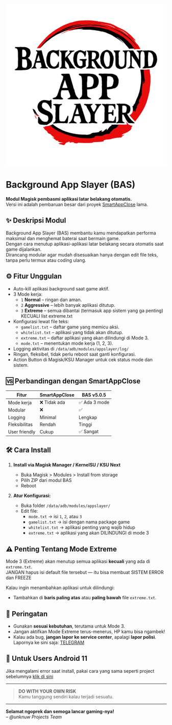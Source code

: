 ![Background-App-Slayer logo](./LOGO.png)

# Background App Slayer (BAS)

**Modul Magisk pembasmi aplikasi latar belakang otomatis.**  
Versi ini adalah pembaruan besar dari proyek [SmartAppClose](http://github.com/UNKNUW/SmartAppClose) lama.

## ✨ Deskripsi Modul

Background App Slayer (BAS) membantu kamu mendapatkan performa maksimal dan menghemat baterai saat bermain game.  
Dengan cara menutup aplikasi-aplikasi latar belakang secara otomatis saat game dijalankan.  
Dirancang modular agar mudah disesuaikan hanya dengan edit file teks, tanpa perlu termux atau coding ulang.

## ⚙️ Fitur Unggulan

- Auto-kill aplikasi background saat game aktif.
- 3 Mode kerja:
  - `1` **Normal** – ringan dan aman.
  - `2` **Aggressive** – lebih banyak aplikasi ditutup.
  - `3` **Extreme** – semua dibantai (termasuk app sistem yang ga penting) KECUALI list extreme.txt
- Konfigurasi lewat file teks:
  - `gamelist.txt` – daftar game yang memicu aksi.
  - `whitelist.txt` – aplikasi yang tidak akan ditutup.
  - `extreme.txt` – daftar aplikasi yang akan dilindungi di Mode 3.
  - `mode.txt` – menentukan mode kerja (1, 2, 3).
- Logging aktivitas di `/data/adb/modules/appslayer/log/`
- Ringan, fleksibel, tidak perlu reboot saat ganti konfigurasi.
- Action Button di Magisk/KSU Manager untuk cek status mode dan sistem.

## 🆚 Perbandingan dengan SmartAppClose

| Fitur | SmartAppClose | BAS v5.0.5 |
|-------|----------------|------------|
| Mode kerja | ❌ Tidak ada | ✅ Ada 3 mode |
| Modular | ❌ | ✅ |
| Logging | Minimal | Lengkap |
| Fleksibilitas | Rendah | Tinggi |
| User friendly | Cukup | ✅ Sangat |

## 🛠️ Cara Install

1. **Install via Magisk Manager / KernelSU / KSU Next**
   - Buka Magisk > Modules > Install from storage
   - Pilih ZIP dari modul BAS
   - Reboot

2. **Atur Konfigurasi:**
   - Buka folder `/data/adb/modules/appslayer/`
   - Edit file:
     - `mode.txt` → isi `1`, `2`, atau `3`
     - `gamelist.txt` → isi dengan nama package game
     - `whitelist.txt` → aplikasi penting yang wajib hidup
     - `extreme.txt` → aplikasi yang akan DILINDUNGI di mode 3

## ⚠️ Penting Tentang Mode Extreme

Mode 3 (Extreme) akan menutup semua aplikasi **kecuali** yang ada di `extreme.txt`.  
JANGAN hapus isi default file tersebut — itu bisa membuat SISTEM ERROR dan FREEZE 

Kalau ingin menambahkan aplikasi untuk dilindungi:
- Tambahkan di **baris paling atas** atau **paling bawah** file `extreme.txt`.

## 🚨 Peringatan

- Gunakan **sesuai kebutuhan**, terutama untuk Mode 3.
- Jangan aktifkan Mode Extreme terus-menerus, HP kamu bisa ngambek!
- Kalau ada bug, **jangan lapor ke service center**, apalagi **lapor polisi**. Lapornya ke sini saja:
  [TELEGRAM](https://t.me/unknuwprojects)

## 🤖 Untuk Users Android 11  
Jika mengalami error saat install, pakai cara yang sama seperti project sebelumnya [klik di sini](./for_Android_11.md)

---

> **DO WITH YOUR OWN RISK**  
> Kamu tanggung sendiri kalau terjadi sesuatu.

---

**Selamat ngoprek dan semoga lancar gaming-nya!**  
_– @unknuw Projects Team_
